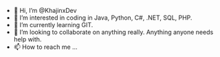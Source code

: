 - 👋 Hi, I’m @KhajinxDev
- 👀 I’m interested in coding in Java, Python, C#, .NET, SQL, PHP.
- 🌱 I’m currently learning GIT.
- 💞️ I’m looking to collaborate on anything really. Anything anyone needs help with.
- 📫 How to reach me ...

<!---
KhajinxDev/KhajinxDev is a ✨ special ✨ repository because its `README.md` (this file) appears on your GitHub profile.
You can click the Preview link to take a look at your changes.
--->
